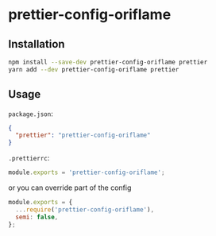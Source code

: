 # prettier-config-oriflame

## Installation

```sh
npm install --save-dev prettier-config-oriflame prettier
yarn add --dev prettier-config-oriflame prettier
```

## Usage

`package.json`:

```json
{
  "prettier": "prettier-config-oriflame"
}
```

`.prettierrc`:

```javascript
module.exports = 'prettier-config-oriflame';
```

or you can override part of the config

```javascript
module.exports = {
  ...require('prettier-config-oriflame'),
  semi: false,
};
```
